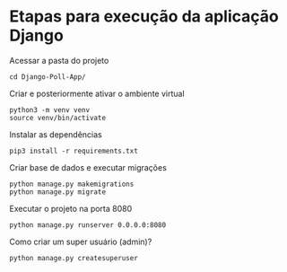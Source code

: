 
# Etapas para execução da aplicação Django

Acessar a pasta do projeto
```
cd Django-Poll-App/
```

Criar e posteriormente ativar o ambiente virtual
```
python3 -m venv venv
source venv/bin/activate
```

Instalar as dependências
```
pip3 install -r requirements.txt
```

Criar base de dados e executar migrações
```
python manage.py makemigrations
python manage.py migrate
```

Executar o projeto na porta 8080
```
python manage.py runserver 0.0.0.0:8080
```


Como criar um super usuário (admin)?
```
python manage.py createsuperuser
```
